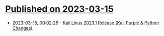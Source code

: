 # [Published on 2023-03-15](index.md)

* [2023-03-15, 00:02:26](https://lobste.rs/s/k5qu7x/kali_linux_2023_1_release_kali_purple) - [Kali Linux 2023.1 Release (Kali Purple & Python Changes)](https://www.kali.org/blog/kali-linux-2023-1-release/)
